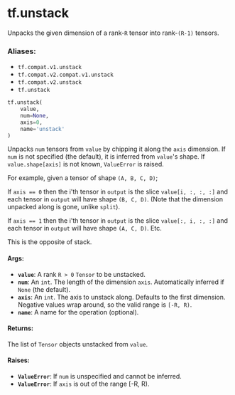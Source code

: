 <div itemscope itemtype="http://developers.google.com/ReferenceObject">
<meta itemprop="name" content="tf.unstack" />
<meta itemprop="path" content="Stable" />
</div>

# tf.unstack

Unpacks the given dimension of a rank-`R` tensor into rank-`(R-1)` tensors.

### Aliases:

* `tf.compat.v1.unstack`
* `tf.compat.v2.compat.v1.unstack`
* `tf.compat.v2.unstack`
* `tf.unstack`

``` python
tf.unstack(
    value,
    num=None,
    axis=0,
    name='unstack'
)
```

<!-- Placeholder for "Used in" -->

Unpacks `num` tensors from `value` by chipping it along the `axis` dimension.
If `num` is not specified (the default), it is inferred from `value`'s shape.
If `value.shape[axis]` is not known, `ValueError` is raised.

For example, given a tensor of shape `(A, B, C, D)`;

If `axis == 0` then the i'th tensor in `output` is the slice
  `value[i, :, :, :]` and each tensor in `output` will have shape `(B, C, D)`.
  (Note that the dimension unpacked along is gone, unlike `split`).

If `axis == 1` then the i'th tensor in `output` is the slice
  `value[:, i, :, :]` and each tensor in `output` will have shape `(A, C, D)`.
Etc.

This is the opposite of stack.

#### Args:


* <b>`value`</b>: A rank `R > 0` `Tensor` to be unstacked.
* <b>`num`</b>: An `int`. The length of the dimension `axis`. Automatically inferred if
  `None` (the default).
* <b>`axis`</b>: An `int`. The axis to unstack along. Defaults to the first dimension.
  Negative values wrap around, so the valid range is `[-R, R)`.
* <b>`name`</b>: A name for the operation (optional).


#### Returns:

The list of `Tensor` objects unstacked from `value`.



#### Raises:


* <b>`ValueError`</b>: If `num` is unspecified and cannot be inferred.
* <b>`ValueError`</b>: If `axis` is out of the range [-R, R).
